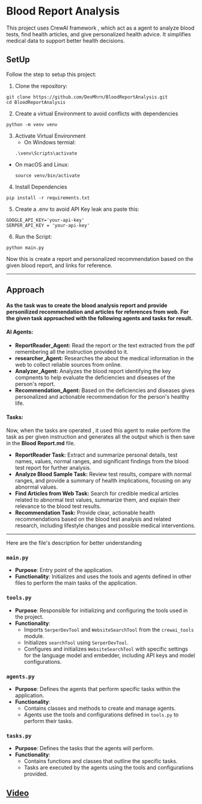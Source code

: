 ﻿# **Blood Report Analysis**

 This project uses CrewAI framework , which act as a agent to analyze blood tests, find health articles, and give personalized health advice. It simplifies medical data to support better health decisions.

## SetUp
Follow the step to setup this project:
1. Clone the repository:
```
git clone https://github.com/DevMhrn/BloodReportAnalysis.git
cd BloodReportAnalysis
```
2. Create a virtual Environment to avoid conflicts with dependencies
```
python -m venv venv
```
3. Activate Virtual Environment
   - On Windows termial:
    ```
    .\venv\Scripts\activate
    ```
  - On macOS and Linux:
    ```
    source venv/bin/activate
    ```
4. Install Dependencies
```
pip install -r requirements.txt
```
5. Create a .env to avoid API Key leak ans paste this:
```
GOOGLE_API_KEY='your-api-key'
SERPER_API_KEY = 'your-api-key'
```
6. Run the Script:
```
python main.py
```
Now this is create a report and personalized recommendation based on the given blood report, and links for reference.

*****

## Approach
#### As the task was to create the blood analysis report and provide personilized recommendation and articles for references from web. For the given task approached with the following agents and tasks for result.
#### AI Agents:
- **ReportReader_Agent:** Read the report or the text extracted from the pdf remembering all the instruction provided to it.
- **researcher_Agent:** Researches the about the medical information in the web to collect reliable sources from online.
- **Analyzer_Agent:** Analyzes the blood report identifying the key compnents to help evaluate the deficiencies and diseases of the person's report.
- **Recommendation_Agent:** Based on the deficiencies and diseases gives personalized and actionable recommendation for the person's healthy life.

#### Tasks:
Now, when the tasks are operated , it used this agent to make perform the task as per given instruction and generates all the output which is then save in the **Blood Report.md** file.

- **ReportReader Task:** Extract and summarize personal details, test names, values, normal ranges, and significant findings from the blood test report for further analysis.
- **Analyze Blood Sample Task:** Review test results, compare with normal ranges, and provide a summary of health implications, focusing on any abnormal values.
- **Find Articles from Web Task:** Search for credible medical articles related to abnormal test values, summarize them, and explain their relevance to the blood test results.
- **Recommendation Task:** Provide clear, actionable health recommendations based on the blood test analysis and related research, including lifestyle changes and possible medical interventions.

******

Here are the file's description for better understanding
### `main.py`
- **Purpose**: Entry point of the application.
- **Functionality**: Initializes and uses the tools and agents defined in other files to perform the main tasks of the application.

### `tools.py`
- **Purpose**: Responsible for initializing and configuring the tools used in the project.
- **Functionality**:
  - Imports `SerperDevTool` and `WebsiteSearchTool` from the `crewai_tools` module.
  - Initializes `searchTool` using `SerperDevTool`.
  - Configures and initializes `WebsiteSearchTool` with specific settings for the language model and embedder, including API keys and model configurations.

### `agents.py`
- **Purpose**: Defines the agents that perform specific tasks within the application.
- **Functionality**:
  - Contains classes and methods to create and manage agents.
  - Agents use the tools and configurations defined in `tools.py` to perform their tasks.

### `tasks.py`
- **Purpose**: Defines the tasks that the agents will perform.
- **Functionality**:
  - Contains functions and classes that outline the specific tasks.
  - Tasks are executed by the agents using the tools and configurations provided.

## [Video](https://www.loom.com/share/0707f7e136f14e79a5f80afd1cea1805?sid=d4f50e1a-3c8b-43e1-bc03-f0e8bd923ab4)



